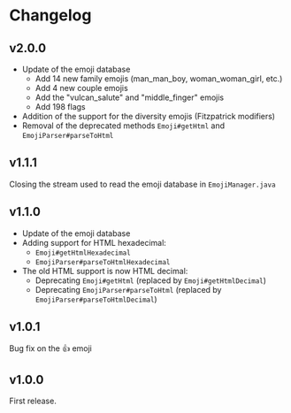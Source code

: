 # Changelog

## v2.0.0

* Update of the emoji database
  * Add 14 new family emojis (man_man_boy, woman_woman_girl, etc.)
  * Add 4 new couple emojis
  * Add the "vulcan_salute" and "middle_finger" emojis
  * Add 198 flags
* Addition of the support for the diversity emojis (Fitzpatrick modifiers)
* Removal of the deprecated methods `Emoji#getHtml` and `EmojiParser#parseToHtml`

## v1.1.1

Closing the stream used to read the emoji database in `EmojiManager.java`

## v1.1.0

* Update of the emoji database
* Adding support for HTML hexadecimal:
  * `Emoji#getHtmlHexadecimal`
  * `EmojiParser#parseToHtmlHexadecimal`
* The old HTML support is now HTML decimal:
  * Deprecating `Emoji#getHtml` (replaced by `Emoji#getHtmlDecimal`)
  * Deprecating `EmojiParser#parseToHtml` (replaced by `EmojiParser#parseToHtmlDecimal`)

## v1.0.1

Bug fix on the :+1: emoji

## v1.0.0

First release.

